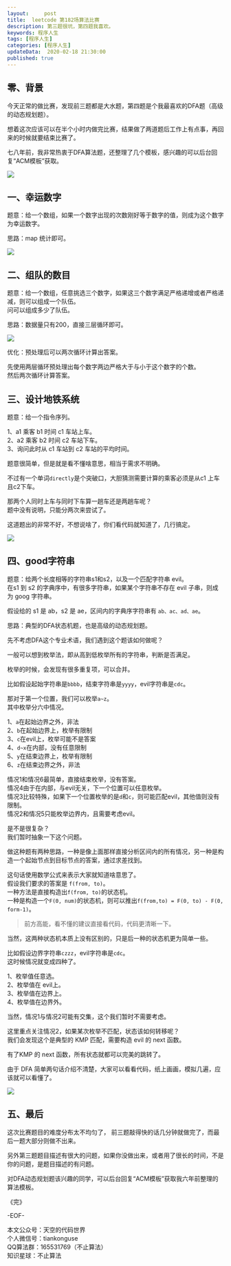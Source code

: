 ```yaml
---   
layout:     post  
title:  leetcode 第182场算法比赛  
description: 第三题很坑，第四题我喜欢。  
keywords: 程序人生  
tags: [程序人生]    
categories: [程序人生]  
updateData:  2020-02-18 21:30:00  
published: true  
---  
```



## 零、背景  


今天正常的做比赛，发现前三题都是大水题，第四题是个我最喜欢的DFA题（高级的动态规划题）。  


想着这次应该可以在半个小时内做完比赛，结果做了两道题后工作上有点事，再回来的时候就要结束比赛了。  


七八年前，我非常热衷于DFA算法题，还整理了几个模板，感兴趣的可以后台回复“ACM模板”获取。  


![](http://res.tiankonguse.com/images/2020/03/29/001.png)  


## 一、幸运数字  


题意：给一个数组，如果一个数字出现的次数刚好等于数字的值，则成为这个数字为幸运数字。  


思路：map 统计即可。  



![](http://res.tiankonguse.com/images/2020/03/29/002.png)  



## 二、组队的数目  


题意：给一个数组，任意挑选三个数字，如果这三个数字满足严格递增或者严格递减，则可以组成一个队伍。  
问可以组成多少了队伍。  


思路：数据量只有200，直接三层循环即可。  


![](http://res.tiankonguse.com/images/2020/03/29/003.png)  


优化：预处理后可以两次循环计算出答案。  


先使用两层循环预处理出每个数字两边严格大于与小于这个数字的个数。  
然后两次循环计算答案。  


## 三、设计地铁系统  


题意：给一个指令序列。  


1、a1 乘客 b1 时间 c1 车站上车。  
2、a2 乘客 b2 时间 c2 车站下车。  
3、询问此时从 c1 车站到 c2 车站的平均时间。  


题意很简单，但是就是看不懂啥意思，相当于需求不明确。  


不过有一个单词`directly`是个突破口，大胆猜测需要计算的乘客必须是从c1 上车且c2下车。  


那两个人同时上车与同时下车算一趟车还是两趟车呢？  
题中没有说明，只能分两次来尝试了。  


这道题出的非常不好，不想说啥了，你们看代码就知道了，几行搞定。  


![](http://res.tiankonguse.com/images/2020/03/29/004.png)  


## 四、good字符串  


题意：给两个长度相等的字符串s1和s2，以及一个匹配字符串 evil。  
在s1 到 s2 的字典序中，有很多字符串，如果某个字符串不存在 evil 子串，则成为 goog 字符串。  


假设给的 s1 是 ab，s2 是 ae，区间内的字典序字符串有 `ab、ac、ad、ae`。  


思路：典型的DFA状态机题，也是高级的动态规划题。  


先不考虑DFA这个专业术语，我们遇到这个题该如何做呢？  


一般可以想到枚举法，即从高到低枚举所有的字符串，判断是否满足。  


枚举的时候，会发现有很多重复项，可以合并。  



比如假设起始字符串是`bbbb`，结束字符串是`yyyy`，evil字符串是`cdc`。  


那对于第一个位置，我们可以枚举`a~z`。  
其中枚举分六中情况。  


1、`a`在起始边界之外，非法  
2、`b`在起始边界上，枚举有限制  
3、`c`在evil上，枚举可能不是答案  
4、`d~x`在内部，没有任意限制  
5、`y`在结束边界上，枚举有限制  
6、`z`在结束边界之外，非法  


情况1和情况6最简单，直接结束枚举，没有答案。  
情况4由于在内部，与evil无关，下一个位置可以任意枚举。  
情况3比较特殊，如果下一个位置枚举的是`d`和`c`，则可能匹配evil，其他值则没有限制。  
情况2和情况5只能枚举边界内，且需要考虑evil。  


是不是很复杂？  
我们暂时抽象一下这个问题。  



做这种题有两种思路，一种是像上面那样直接分析区间内的所有情况，另一种是构造一个起始节点到目标节点的答案，通过求差找到。   


这句话使用数学公式来表示大家就知道啥意思了。  
假设我们要求的答案是 `f(from, to)`。  
一种方法是直接构造出`f(from, to)`的状态机。  
一种是构造一个`F(0, num)`的状态机，则可以推出`f(from,to) = F(0, to) - F(0, form-1)`。  


> 
> 前方高能，看不懂的建议直接看代码，代码更清晰一下。  
> 


当然，这两种状态机本质上没有区别的，只是后一种的状态机更为简单一些。  



比如假设边界字符串`czzz`，evil字符串是`cdc`。  
这时候情况就变成四种了。  


1、枚举值任意选。  
2、枚举值在 evil上。  
3、枚举值在边界上。  
4、枚举值在边界外。  


当然，情况1与情况2可能有交集，这个我们暂时不需要考虑。  


这里重点关注情况2，如果某次枚举不匹配，状态该如何转移呢？  
我们会发现这个是典型的 KMP 匹配，需要构造 evil 的 next 函数。  


有了KMP 的 next 函数，所有状态就都可以完美的跳转了。  


由于 DFA 简单两句话介绍不清楚，大家可以看看代码，纸上画画，模拟几遍，应该就可以看懂了。  



![](http://res.tiankonguse.com/images/2020/03/29/005.png)  


## 五、最后  


这次比赛题目的难度分布太不均匀了， 前三题敲得快的话几分钟就做完了，而最后一题大部分则做不出来。  


另外第三题题目描述有很大的问题，如果你没做出来，或者用了很长的时间，不是你的问题，是题目描述的有问题。  



对DFA动态规划题该兴趣的同学，可以后台回复“ACM模板”获取我六年前整理的算法模板。  



《完》


-EOF-  



本文公众号：天空的代码世界  
个人微信号：tiankonguse  
QQ算法群：165531769（不止算法）  
知识星球：不止算法  

